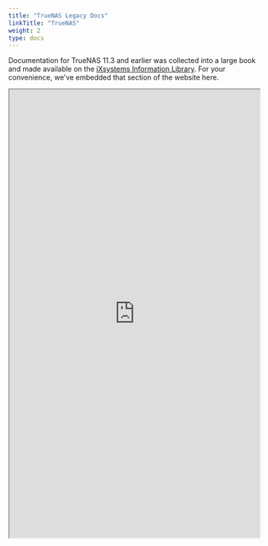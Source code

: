 ```yaml
---
title: "TrueNAS Legacy Docs"
linkTitle: "TrueNAS"
weight: 2
type: docs
---
```


Documentation for TrueNAS 11.3 and earlier was collected into a large book and made available on the [iXsystems Information Library](https://www.ixsystems.com/blog/knowledgebase_category/truenas/).
For your convenience, we've embedded that section of the website here.

<iframe src="https://www.ixsystems.com/documentation/truenas" width="100%" height="900"></iframe>